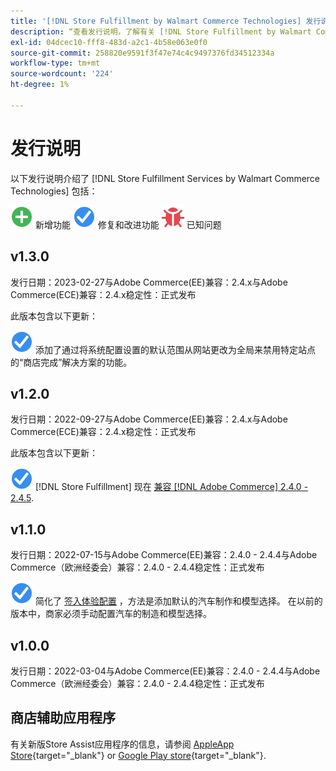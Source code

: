 ```yaml
---
title: '[!DNL Store Fulfillment by Walmart Commerce Technologies] 发行说明'
description: “查看发行说明，了解有关 [!DNL Store Fulfillment by Walmart Commerce Technologies] 版本。”
exl-id: 04dcec10-fff8-483d-a2c1-4b58e063e0f0
source-git-commit: 258820e9591f3f47e74c4c9497376fd34512334a
workflow-type: tm+mt
source-wordcount: '224'
ht-degree: 1%

---
```


# 发行说明

以下发行说明介绍了 [!DNL Store Fulfillment Services by Walmart Commerce Technologies] 包括：

![新建](../assets/new.svg) 新增功能
![修复的问题](../assets/fix.svg) 修复和改进功能
![已知问题](../assets/bug.svg) 已知问题

## v1.3.0

发行日期：2023-02-27与Adobe Commerce(EE)兼容：2.4.x与Adobe Commerce(ECE)兼容：2.4.x稳定性：正式发布

此版本包含以下更新：

![新建](../assets/fix.svg)<!-- WMTP-795 --> 添加了通过将系统配置设置的默认范围从网站更改为全局来禁用特定站点的“商店完成”解决方案的功能。

## v1.2.0

发行日期：2022-09-27与Adobe Commerce(EE)兼容：2.4.x与Adobe Commerce(ECE)兼容：2.4.x稳定性：正式发布

此版本包含以下更新：

![新建](../assets/fix.svg) [!DNL Store Fulfillment] 现在 [兼容 [!DNL Adobe Commerce] 2.4.0 - 2.4.5](https://experienceleague.adobe.com/docs/commerce-operations/release/product-availability.html).


## v1.1.0

发行日期：2022-07-15与Adobe Commerce(EE)兼容：2.4.0 - 2.4.4与Adobe Commerce（欧洲经委会）兼容：2.4.0 - 2.4.4稳定性：正式发布

![新建](../assets/fix.svg)<!-- WMTP-731 --> 简化了 [签入体验配置](check-in-experience-setup.md) ，方法是添加默认的汽车制作和模型选择。 在以前的版本中，商家必须手动配置汽车的制造和模型选择。

## v1.0.0

发行日期：2022-03-04与Adobe Commerce(EE)兼容：2.4.0 - 2.4.4与Adobe Commerce（欧洲经委会）兼容：2.4.0 - 2.4.4稳定性：正式发布

## 商店辅助应用程序

有关新版Store Assist应用程序的信息，请参阅 [AppleApp Store](https://apps.apple.com/us/app/store-assist-by-walmart/id1609281539){target="_blank"} or [Google Play store](https://play.google.com/store/apps/details?id=com.walmart.faas.storeassist){target="_blank"}.
